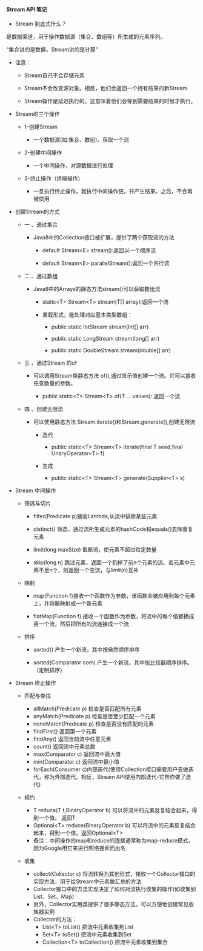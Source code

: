 #### Stream API 笔记

* Stream 到底式什么？

是数据渠道，用于操作数据源（集合、数组等）所生成的元素序列。

“集合讲的是数据，Stream讲的是计算”

* 注意：
  
    * Stream自己不会存储元素
    
    * Stream不会改变源对象。相反，他们会返回一个持有结果的新Stream
    
    * Stream操作是延迟执行的。这意味着他们会等到需要结果的时候才执行。
* Stream的三个操作

    * 1-创建Stream
    
       * 一个数据源(如:集合、数组)，获取一个流
       
    * 2-创建中间操作
    
       * 一个中间操作，对源数据进行处理
    
    * 3-终止操作（终端操作）
       
       * 一旦执行终止操作，就执行中间操作链，并产生结果。之后，不会再被使用
       
* 创建Stream的方式
     
    * 一 、通过集合
       
       * Java8中的Collection接口被扩展，提供了两个获取流的方法
       
            * default Stream&lt;E&gt; stream():返回以一个顺序流
            
            * default Stream&lt;E&gt; parallelStream():返回一个并行流
    
    * 二 、通过数组
         
       * Java8中的Arrays的静态方法stream()可以获取数组流
            
            * static&lt;T&gt; Stream&lt;T&gt; stream(T[] array):返回一个流
            
            * 重载形式，能处理对应基本类型数组：
            
               * public static IntStream stream(Int[] arr)
               
               * public static LongStream stream(long[] arr)
               
               * public static DoubleStream stream(double[] arr)
    
    * 三 、通过Stream 的of
       
       * 可以调用Stream类静态方法 of(),通过显示值创建一个流。它可以接收任意数量的参数。
           
           * public static&lt;T&gt; Stream&lt;T&gt; of(T ... values): 返回一个流
    
    * 四 、创建无限流
    
       * 可以使用静态方法 Stream.iterate()和Stream.generate(),创建无限流
              
           * 迭代
                 
               * public static&lt;T&gt; Stream&lt;T&gt; iterate(final T seed,final UnaryOperator&lt;T&gt; f)
                 
           * 生成
                 
               * public static&lt;T&gt; Stream&lt;T&gt; generate(Supplier&lt;T&gt; s)
               
               
* Stream 中间操作

    * 筛选与切片
    
      * filter(Predicate p)接收Lambda,从流中排除某些元素
      
      * distinct() 筛选，通过流所生成元素的hashCode和equals()去除重复元素
      
      * limit(long maxSize) 截断流，使元素不超过给定数量
      
      * skip(long n) 跳过元素，返回一个扔掉了前n个元素的流、若元素中元素不足n个，则返回一个空流，与limit(n)互补
    
    * 映射
    
      * map(Function f)接收一个函数作为参数，该函数会被应用到每个元素上，并将器映射成一个新元素
      
      * flatMap(Function f) 接收一个函数作为参数，将流中的每个值都换成另一个流，然后把所有的流连接成一个流
    
    * 排序
    
      * sorted() 产生一个新流，其中按自然顺序排序
       
      * sorted(Comparator com) 产生一个新流，其中按比较器顺序排序。（定制排序）
    
    
* Stream 终止操作  

    * 匹配与查找
    
       * allMatch(Predicate p)  检查是否匹配所有元素
       * anyMatch(Predicate p)  检查是否至少匹配一个元素
       * noneMatch(Predicate p) 检查是否没有匹配的元素
       * findFirst()  返回第一个元素
       * findAny() 返回当前流中任意元素
       * count() 返回流中元素总数
       * max(Comparator c) 返回流中最大值
       * min(Comparator c) 返回流中最小值
       * forEach(Consumer c)内部迭代(使用Collection接口需要用户去做迭代，称为外部迭代。相反，Stream API使用内部迭代-它帮你做了迭代)

    * 规约
    
       *  T reduce(T  t,BinaryOperator b) 可以将流中的元素反复结合起来，得到一个值。 返回T
       *  Optional&lt;T&gt; reduce(BinaryOperator b) 可以将流中的元素反复结合起来，得到一个值。返回Optional&lt;T&gt;
       *  备注：中间操作的map和reduce的连接通常称为map-reduce模式，因为Google用它来进行网络搜索而出名
   
    * 收集
    
       * collect(Collector c) 将流转换为其他形式，接收一个Collector接口的实现方法，用于给Stream中元素做汇总的方法
       * Collector接口中的方法实现决定了如何对流执行收集的操作(如收集到List、Set、Map)
       * 另外，Collector实用类提供了很多静态方法，可以方便地创建常见收集器实例
       * Collector的方法：
           * List&lt;T&gt; toList() 把流中元素收集到List
           * Set&lt;T&gt; toSet() 把流中元素收集到Set
           * Collection&lt;T&gt; toCollection() 把流中元素收集到集合
